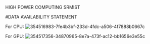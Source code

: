HIGH POWER COMPUTING SRMIST

#DATA AVAILABILITY STATEMENT

For CPU: ![354516983-7fe4b3bf-233d-4fdc-a506-4f7888b0667c](https://github.com/user-attachments/assets/9e00638f-1f21-4f20-a6b9-914cbc171bf3)

For GPU:   ![354517356-34870965-8e7a-473f-ac12-bb1656e3e55c](https://github.com/user-attachments/assets/cff34290-fc69-4140-8ad3-09f53674aae4)


